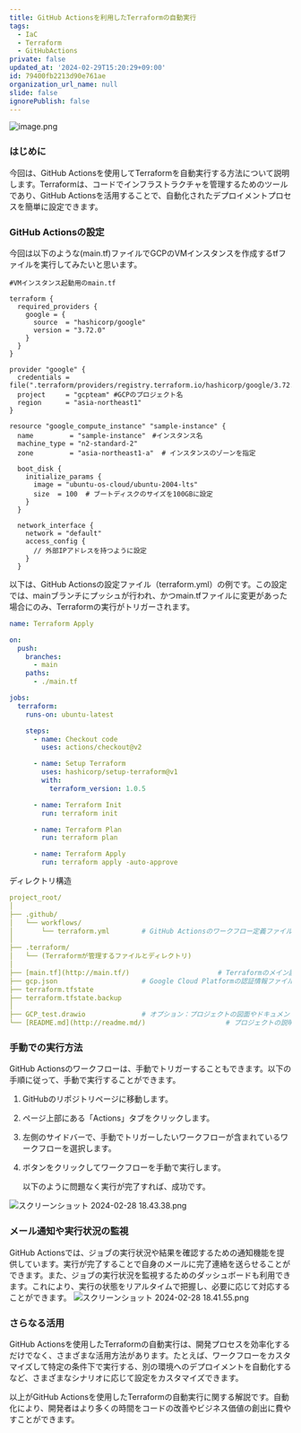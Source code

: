 ```yaml
---
title: GitHub Actionsを利用したTerraformの自動実行
tags:
  - IaC
  - Terraform
  - GitHubActions
private: false
updated_at: '2024-02-29T15:20:29+09:00'
id: 79400fb2213d90e761ae
organization_url_name: null
slide: false
ignorePublish: false
---
```

![image.png](https://qiita-image-store.s3.ap-northeast-1.amazonaws.com/0/3364428/ca657853-f999-6459-f359-e3af30a6ce68.png)

### はじめに

今回は、GitHub Actionsを使用してTerraformを自動実行する方法について説明します。Terraformは、コードでインフラストラクチャを管理するためのツールであり、GitHub Actionsを活用することで、自動化されたデプロイメントプロセスを簡単に設定できます。

### **GitHub Actionsの設定**

今回は以下のような(main.tf)ファイルでGCPのVMインスタンスを作成するtfファイルを実行してみたいと思います。
```
#VMインスタンス起動用のmain.tf

terraform {
  required_providers {
    google = {
      source  = "hashicorp/google"
      version = "3.72.0"
    }
  }
}

provider "google" {
  credentials = file(".terraform/providers/registry.terraform.io/hashicorp/google/3.72.0/darwin_arm64/gcp.json")
  project     = "gcpteam" #GCPのプロジェクト名
  region      = "asia-northeast1"
}

resource "google_compute_instance" "sample-instance" {
  name         = "sample-instance"　#インスタンス名
  machine_type = "n2-standard-2"
  zone         = "asia-northeast1-a"  # インスタンスのゾーンを指定

  boot_disk {
    initialize_params {
      image = "ubuntu-os-cloud/ubuntu-2004-lts"
      size  = 100  # ブートディスクのサイズを100GBに設定
    }
  }
  
  network_interface {
    network = "default"
    access_config {
      // 外部IPアドレスを持つように設定
    }
  }
```

以下は、GitHub Actionsの設定ファイル（terraform.yml）の例です。この設定では、mainブランチにプッシュが行われ、かつmain.tfファイルに変更があった場合にのみ、Terraformの実行がトリガーされます。

```yaml
name: Terraform Apply

on:
  push:
    branches:
      - main
    paths:
      - ./main.tf

jobs:
  terraform:
    runs-on: ubuntu-latest

    steps:
      - name: Checkout code
        uses: actions/checkout@v2

      - name: Setup Terraform
        uses: hashicorp/setup-terraform@v1
        with:
          terraform_version: 1.0.5

      - name: Terraform Init
        run: terraform init

      - name: Terraform Plan
        run: terraform plan

      - name: Terraform Apply
        run: terraform apply -auto-approve

```

ディレクトリ構造

```yaml
project_root/
│
├── .github/
│   └── workflows/
│       └── terraform.yml        # GitHub Actionsのワークフロー定義ファイル
│
├── .terraform/
│   └── (Terraformが管理するファイルとディレクトリ)
│
├── [main.tf](http://main.tf/)                      # Terraformのメイン設定ファイル
├── gcp.json                     # Google Cloud Platformの認証情報ファイル（セキュリティに注意）
├── terraform.tfstate
├── terraform.tfstate.backup
│
├── GCP_test.drawio              # オプション：プロジェクトの図面やドキュメント
└── [README.md](http://readme.md/)                    # プロジェクトの説明やドキュメント
```

### 手動での実行方法

GitHub Actionsのワークフローは、手動でトリガーすることもできます。以下の手順に従って、手動で実行することができます。

1. GitHubのリポジトリページに移動します。
2. ページ上部にある「Actions」タブをクリックします。
3. 左側のサイドバーで、手動でトリガーしたいワークフローが含まれているワークフローを選択します。
4. ボタンをクリックしてワークフローを手動で実行します。
 
    
    以下のように問題なく実行が完了すれば、成功です。

 ![スクリーンショット 2024-02-28 18.43.38.png](https://qiita-image-store.s3.ap-northeast-1.amazonaws.com/0/3364428/6c2ee14a-3bc7-f3f5-0139-bf0ba33c04f1.png)

### **メール通知や実行状況の監視**

GitHub Actionsでは、ジョブの実行状況や結果を確認するための通知機能を提供しています。実行が完了することで自身のメールに完了連絡を送らせることができます。また、ジョブの実行状況を監視するためのダッシュボードも利用できます。これにより、実行の状態をリアルタイムで把握し、必要に応じて対応することができます。
![スクリーンショット 2024-02-28 18.41.55.png](https://qiita-image-store.s3.ap-northeast-1.amazonaws.com/0/3364428/ae334919-0d75-8bb9-5bf1-038cc95349c0.png)

### **さらなる活用**

GitHub Actionsを使用したTerraformの自動実行は、開発プロセスを効率化するだけでなく、さまざまな活用方法があります。たとえば、ワークフローをカスタマイズして特定の条件下で実行する、別の環境へのデプロイメントを自動化するなど、さまざまなシナリオに応じて設定をカスタマイズできます。

以上がGitHub Actionsを使用したTerraformの自動実行に関する解説です。自動化により、開発者はより多くの時間をコードの改善やビジネス価値の創出に費やすことができます。
